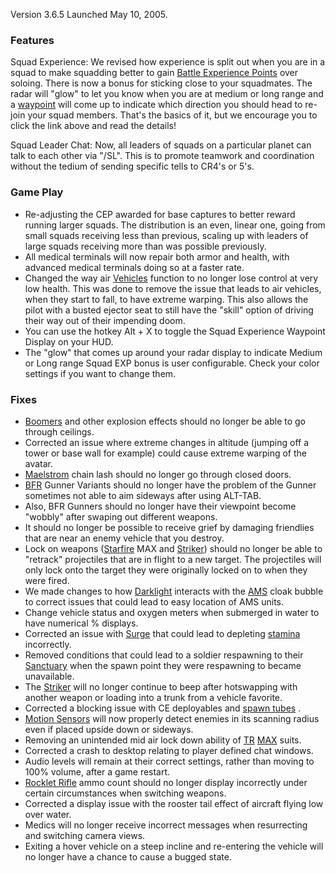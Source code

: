 Version 3.6.5 Launched May 10, 2005.

### Features

Squad Experience: We revised how experience is split out when you are in a squad
to make squadding better to gain
[Battle Experience Points](../terminology/Battle_Experience_Points.md) over
soloing. There is now a bonus for sticking close to your squadmates. The radar
will "glow" to let you know when you are at medium or long range and a
[waypoint](../terminology/Waypoint.md) will come up to indicate which direction
you should head to re-join your squad members. That's the basics of it, but we
encourage you to click the link above and read the details!

Squad Leader Chat: Now, all leaders of squads on a particular planet can talk to
each other via "/SL". This is to promote teamwork and coordination without the
tedium of sending specific tells to CR4's or 5's.

### Game Play

- Re-adjusting the CEP awarded for base captures to better reward running larger
  squads. The distribution is an even, linear one, going from small squads
  receiving less than previous, scaling up with leaders of large squads
  receiving more than was possible previously.
- All medical terminals will now repair both armor and health, with advanced
  medical terminals doing so at a faster rate.
- Changed the way air [Vehicles](../vehicles/Vehicle.md) function to no longer
  lose control at very low health. This was done to remove the issue that leads
  to air vehicles, when they start to fall, to have extreme warping. This also
  allows the pilot with a busted ejector seat to still have the "skill" option
  of driving their way out of their impending doom.
- You can use the hotkey Alt + X to toggle the Squad Experience Waypoint Display
  on your HUD.
- The "glow" that comes up around your radar display to indicate Medium or Long
  range Squad EXP bonus is user configurable. Check your color settings if you
  want to change them.

### Fixes

- [Boomers](../weapons/Adaptive_Construction_Engine.md#remote-detonated-charge-boomer)
  and other explosion effects should no longer be able to go through ceilings.
- Corrected an issue where extreme changes in altitude (jumping off a tower or
  base wall for example) could cause extreme warping of the avatar.
- [Maelstrom](../weapons/Maelstrom.md) chain lash should no longer go through
  closed doors.
- [BFR](../vehicles/BattleFrame_Robotics.md) Gunner Variants should no longer
  have the problem of the Gunner sometimes not able to aim sideways after using
  ALT-TAB.
- Also, BFR Gunners should no longer have their viewpoint become "wobbly" after
  swaping out different weapons.
- It should no longer be possible to receive grief by damaging friendlies that
  are near an enemy vehicle that you destroy.
- Lock on weapons ([Starfire](../armor/Starfire.md) MAX and
  [Striker](../weapons/Striker.md)) should no longer be able to "retrack"
  projectiles that are in flight to a new target. The projectiles will only lock
  onto the target they were originally locked on to when they were fired.
- We made changes to how [Darklight](../implants/Darklight.md) interacts with
  the [AMS](../vehicles/Advanced_Mobile_Station.md) cloak bubble to correct
  issues that could lead to easy location of AMS units.
- Change vehicle status and oxygen meters when submerged in water to have
  numerical % displays.
- Corrected an issue with [Surge](../implants/Surge.md) that could lead to
  depleting [stamina](../terminology/Stamina.md) incorrectly.
- Removed conditions that could lead to a soldier respawning to their
  [Sanctuary](../locations/Sanctuary.md) when the spawn point they were
  respawning to became unavailable.
- The [Striker](../weapons/Striker.md) will no longer continue to beep after
  hotswapping with another weapon or loading into a trunk from a vehicle
  favorite.
- Corrected a blocking issue with CE deployables and
  [spawn tubes](../items/Respawn_Tube.md) .
- [Motion Sensors](../weapons/Adaptive_Construction_Engine.md#motion-sensor-alarm)
  will now properly detect enemies in its scanning radius even if placed upside
  down or sideways.
- Removing an unintended mid air lock down ability of
  [TR](../terminology/Terran_Republic.md) [MAX](../armor/Mechanized_Assault_Exo-Suit.md)
  suits.
- Corrected a crash to desktop relating to player defined chat windows.
- Audio levels will remain at their correct settings, rather than moving to 100%
  volume, after a game restart.
- [Rocklet Rifle](../weapons/Rocklet_Rifle.md) ammo count should no longer
  display incorrectly under certain circumstances when switching weapons.
- Corrected a display issue with the rooster tail effect of aircraft flying low
  over water.
- Medics will no longer receive incorrect messages when resurrecting and
  switching camera views.
- Exiting a hover vehicle on a steep incline and re-entering the vehicle will no
  longer have a chance to cause a bugged state.
